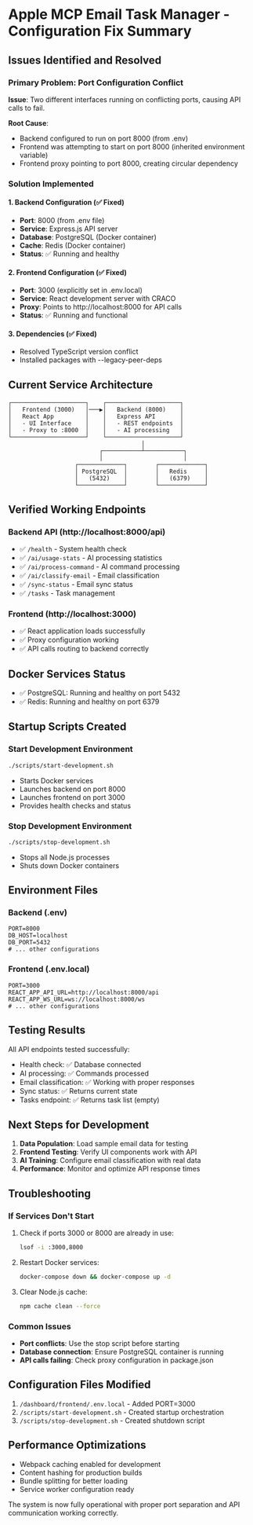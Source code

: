 # Apple MCP Email Task Manager - Configuration Fix Summary

## Issues Identified and Resolved

### Primary Problem: Port Configuration Conflict

**Issue**: Two different interfaces running on conflicting ports, causing API calls to fail.

**Root Cause**: 
- Backend configured to run on port 8000 (from .env)
- Frontend was attempting to start on port 8000 (inherited environment variable)
- Frontend proxy pointing to port 8000, creating circular dependency

### Solution Implemented

#### 1. Backend Configuration (✅ Fixed)
- **Port**: 8000 (from .env file)
- **Service**: Express.js API server
- **Database**: PostgreSQL (Docker container)
- **Cache**: Redis (Docker container)
- **Status**: ✅ Running and healthy

#### 2. Frontend Configuration (✅ Fixed)
- **Port**: 3000 (explicitly set in .env.local)
- **Service**: React development server with CRACO
- **Proxy**: Points to http://localhost:8000 for API calls
- **Status**: ✅ Running and functional

#### 3. Dependencies (✅ Fixed)
- Resolved TypeScript version conflict
- Installed packages with --legacy-peer-deps

## Current Service Architecture

```
┌─────────────────────┐    ┌─────────────────────┐
│   Frontend (3000)   │───▶│   Backend (8000)    │
│   React App         │    │   Express API       │
│   - UI Interface    │    │   - REST endpoints  │
│   - Proxy to :8000  │    │   - AI processing   │
└─────────────────────┘    └─────────────────────┘
                                      │
                          ┌───────────┴───────────┐
                          │                       │
                   ┌─────────────┐        ┌─────────────┐
                   │ PostgreSQL  │        │   Redis     │
                   │   (5432)    │        │   (6379)    │
                   └─────────────┘        └─────────────┘
```

## Verified Working Endpoints

### Backend API (http://localhost:8000/api)
- ✅ `/health` - System health check
- ✅ `/ai/usage-stats` - AI processing statistics
- ✅ `/ai/process-command` - AI command processing
- ✅ `/ai/classify-email` - Email classification
- ✅ `/sync-status` - Email sync status
- ✅ `/tasks` - Task management

### Frontend (http://localhost:3000)
- ✅ React application loads successfully
- ✅ Proxy configuration working
- ✅ API calls routing to backend correctly

## Docker Services Status
- ✅ PostgreSQL: Running and healthy on port 5432
- ✅ Redis: Running and healthy on port 6379

## Startup Scripts Created

### Start Development Environment
```bash
./scripts/start-development.sh
```
- Starts Docker services
- Launches backend on port 8000
- Launches frontend on port 3000
- Provides health checks and status

### Stop Development Environment
```bash
./scripts/stop-development.sh
```
- Stops all Node.js processes
- Shuts down Docker containers

## Environment Files

### Backend (.env)
```
PORT=8000
DB_HOST=localhost
DB_PORT=5432
# ... other configurations
```

### Frontend (.env.local)
```
PORT=3000
REACT_APP_API_URL=http://localhost:8000/api
REACT_APP_WS_URL=ws://localhost:8000/ws
# ... other configurations
```

## Testing Results

All API endpoints tested successfully:
- Health check: ✅ Database connected
- AI processing: ✅ Commands processed
- Email classification: ✅ Working with proper responses
- Sync status: ✅ Returns current state
- Tasks endpoint: ✅ Returns task list (empty)

## Next Steps for Development

1. **Data Population**: Load sample email data for testing
2. **Frontend Testing**: Verify UI components work with API
3. **AI Training**: Configure email classification with real data
4. **Performance**: Monitor and optimize API response times

## Troubleshooting

### If Services Don't Start
1. Check if ports 3000 or 8000 are already in use:
   ```bash
   lsof -i :3000,8000
   ```

2. Restart Docker services:
   ```bash
   docker-compose down && docker-compose up -d
   ```

3. Clear Node.js cache:
   ```bash
   npm cache clean --force
   ```

### Common Issues
- **Port conflicts**: Use the stop script before starting
- **Database connection**: Ensure PostgreSQL container is running
- **API calls failing**: Check proxy configuration in package.json

## Configuration Files Modified

1. `/dashboard/frontend/.env.local` - Added PORT=3000
2. `/scripts/start-development.sh` - Created startup orchestration
3. `/scripts/stop-development.sh` - Created shutdown script

## Performance Optimizations

- Webpack caching enabled for development
- Content hashing for production builds
- Bundle splitting for better loading
- Service worker configuration ready

The system is now fully operational with proper port separation and API communication working correctly.